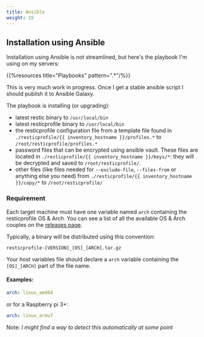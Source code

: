 ```yaml
---
title: Ansible
weight: 15
---
```


## Installation using Ansible

Installation using Ansible is not streamlined, but here's the playbook I'm using on my servers:

{{%resources title="Playbooks" pattern=".*"/%}}

This is very much work in progress. Once I get a stable ansible script I should publish it to Ansible Galaxy.

The playbook is installing (or upgrading):

* latest restic binary to `/usr/local/bin`
* latest resticprofile binary to `/usr/local/bin`
* the resticprofile configuration file from a template file found in `./resticprofile/{{ inventory_hostname }}/profiles.*` to `/root/resticprofile/profiles.*`
* password files that can be encrypted using ansible vault. These files are located in `./resticprofile/{{ inventory_hostname }}/keys/*`: they will be decrypted and saved to `/root/resticprofile/`.
* other files (like files needed for `--exclude-file`, `--files-from` or anything else you need) from `./resticprofile/{{ inventory_hostname }}/copy/*` to `/root/resticprofile/`

### Requirement

Each target machine must have one variable named `arch` containing the resticprofile OS & Arch. You can see a list of all the available OS & Arch couples on the [releases page](https://github.com/creativeprojects/resticprofile/releases).

Typically, a binary will be distributed using this convention:

`resticprofile-[VERSION]_[OS]_[ARCH].tar.gz`

Your host variables file should declare a `arch` variable containing the `[OS]_[ARCH]` part of the file name.

#### Examples:

```yaml
arch: linux_amd64
```

or for a Raspberry pi 3+:

```yaml
arch: linux_armv7
```

Note: _I might find a way to detect this automatically at some point_


